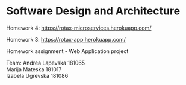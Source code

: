 # Software Design and Architecture

Homework 4: https://rotax-microservices.herokuapp.com/

Homework 3: https://rotax-app.herokuapp.com/

Homework assignment - Web Application project 

Team:
Andrea Lapevska 181065  
Marija Mateska 181017  
Izabela Ugrevska 181086

